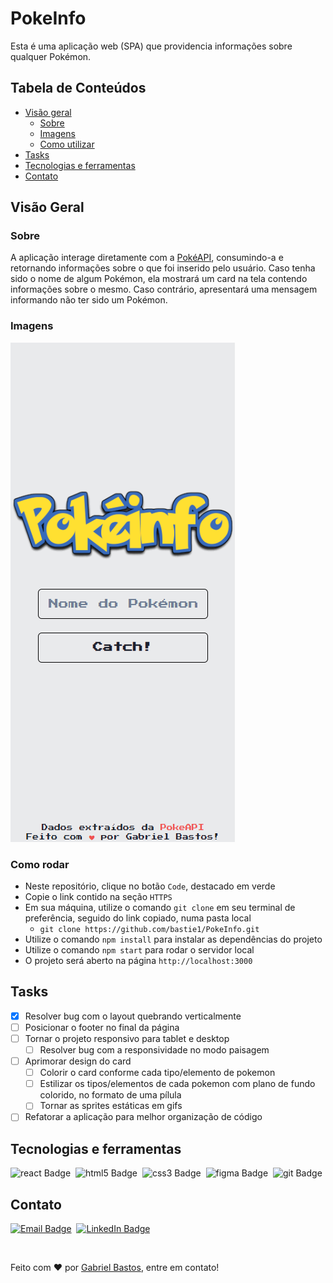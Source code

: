 # PokeInfo

Esta é uma aplicação web (SPA) que providencia informações sobre qualquer Pokémon.

## Tabela de Conteúdos

- [Visão geral](#visão-geral)
  - [Sobre](#sobre)
  - [Imagens](#imagens)
  - [Como utilizar](#como-utilizar)
- [Tasks](#tasks)
- [Tecnologias e ferramentas](#tecnologias-e-ferramentas)
- [Contato](#contato)

## Visão Geral

### Sobre

A aplicação interage diretamente com a [PokéAPI](https://pokeapi.co/), consumindo-a e retornando informações sobre o que foi inserido pelo usuário. Caso tenha sido o nome de algum Pokémon, ela mostrará um card na tela contendo informações sobre o mesmo. Caso contrário, apresentará uma mensagem informando não ter sido um Pokémon.

### Imagens
![Pokeinfo App](public/assets/images/pokeinfo-mobile.png "Aplicativo mobile")

### Como rodar

- Neste repositório, clique no botão `Code`, destacado em verde
- Copie o link contido na seção `HTTPS`
- Em sua máquina, utilize o comando `git clone` em seu terminal de preferência, seguido do link copiado, numa pasta local
  - `git clone https://github.com/bastie1/PokeInfo.git`
- Utilize o comando `npm install` para instalar as dependências do projeto
- Utilize o comando `npm start` para rodar o servidor local
- O projeto será aberto na página `http://localhost:3000`

## Tasks

- [x] Resolver bug com o layout quebrando verticalmente
- [ ] Posicionar o footer no final da página
- [ ] Tornar o projeto responsivo para tablet e desktop
  - [ ] Resolver bug com a responsividade no modo paisagem
- [ ] Aprimorar design do card
  - [ ] Colorir o card conforme cada tipo/elemento de pokemon
  - [ ] Estilizar os tipos/elementos de cada pokemon com plano de fundo colorido, no formato de uma pílula
  - [ ] Tornar as sprites estáticas em gifs
- [ ] Refatorar a aplicação para melhor organização de código

## Tecnologias e ferramentas

<img src="https://img.shields.io/badge/React-20232A?style=for-the-badge&logo=react&logoColor=61DAFB" alt="react Badge">&nbsp;
<img src="https://img.shields.io/badge/HTML5-E34F26?style=for-the-badge&logo=html5&logoColor=white" alt="html5 Badge">&nbsp;
<img src="https://img.shields.io/badge/CSS3-1572B6?style=for-the-badge&logo=css3&logoColor=white" alt="css3 Badge">&nbsp;
<img src="https://img.shields.io/badge/Figma-F24E1E?style=for-the-badge&logo=figma&logoColor=white" alt="figma Badge">&nbsp;
<img src="https://img.shields.io/badge/GIT-E44C30?style=for-the-badge&logo=git&logoColor=white" alt="git Badge">&nbsp;

## Contato

<a href="mailto:ggbstos@gmail.com" target="_blank"><img src="https://img.shields.io/badge/Gmail-D14836?style=for-the-badge&logo=gmail&logoColor=white" alt="Email Badge"></a>&nbsp;
<a href="https://www.linkedin.com/in/gbstos" target="_blank"><img src="https://img.shields.io/badge/LinkedIn-0077B5?style=for-the-badge&logo=linkedin&logoColor=white" alt="LinkedIn Badge"></a>&nbsp;

<br>

Feito com ❤️ por [Gabriel Bastos](https://github.com/bastie1), entre em contato!

